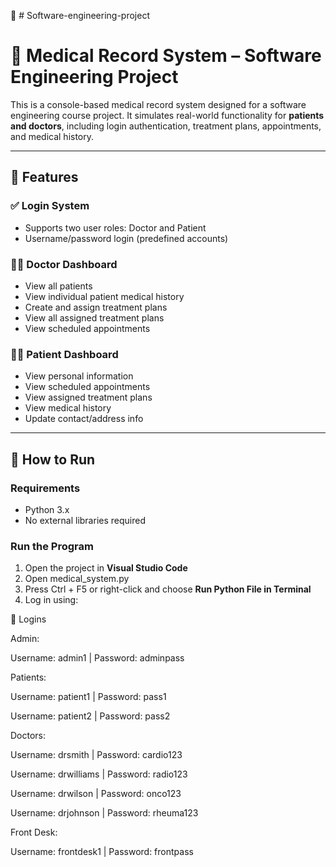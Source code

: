 🏥 # Software-engineering-project
# 🏥 Medical Record System – Software Engineering Project

This is a console-based medical record system designed for a software engineering course project. It simulates real-world functionality for **patients and doctors**, including login authentication, treatment plans, appointments, and medical history.

---

## 🔐 Features

### ✅ Login System
- Supports two user roles: Doctor and Patient
- Username/password login (predefined accounts)

### 👨‍⚕️ Doctor Dashboard
- View all patients
- View individual patient medical history
- Create and assign treatment plans
- View all assigned treatment plans
- View scheduled appointments

### 👩‍🦽 Patient Dashboard
- View personal information
- View scheduled appointments
- View assigned treatment plans
- View medical history
- Update contact/address info

---

## 🧪 How to Run

### Requirements
- Python 3.x
- No external libraries required

### Run the Program
1. Open the project in **Visual Studio Code**
2. Open medical_system.py
3. Press Ctrl + F5 or right-click and choose **Run Python File in Terminal**
4. Log in using:

🔑 Logins

Admin:

Username: admin1 | Password: adminpass

Patients:

Username: patient1 | Password: pass1

Username: patient2 | Password: pass2

Doctors:

Username: drsmith | Password: cardio123

Username: drwilliams | Password: radio123

Username: drwilson | Password: onco123

Username: drjohnson | Password: rheuma123

Front Desk:

Username: frontdesk1 | Password: frontpass

